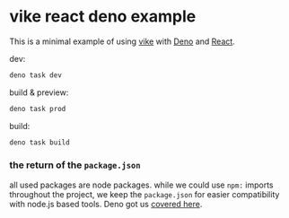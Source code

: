 # vike react deno example

This is a minimal example of using [vike](https://vike.dev) with [Deno](https://deno.land) and [React](https://reactjs.org).

dev:

```bash
deno task dev
```

build & preview:

```bash
deno task prod
```

build:

```bash
deno task build
```

### the return of the `package.json`

all used packages are node packages. while we could use `npm:` imports throughout the project, we keep the `package.json` for easier compatibility with node.js based tools. Deno got us [covered here](https://docs.deno.com/runtime/fundamentals/configuration/#package.json-support).